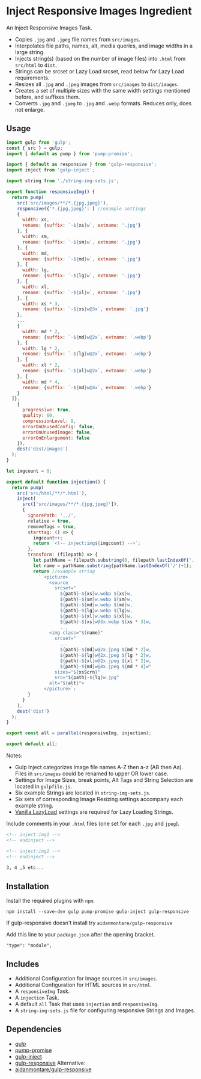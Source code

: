 Inject Responsive Images Ingredient
================================================================================

An Inject Responsive Images Task.

- Copies `.jpg` and `.jpeg` file names from `src/images`.
- Interpolates file paths, names, alt, media queries, and image widths in a large string.
- Injects string(s) (based on the number of image files) into `.html` from `src/html` to `dist`.
- Strings can be srcset or Lazy Load srcset, read below for Lazy Load requirements.
- Resizes all `.jpg` and `.jpeg` images from `src/images` to `dist/images`.
- Creates a set of multiple sizes with the same width settings mentioned before, and suffixes them.
- Converts `.jpg` and `.jpeg` to `.jpg` and `.webp` formats. Reduces only, does not enlarge.

Usage
--------------------------------------------------------------------------------

```javascript
import gulp from 'gulp';
const { src } = gulp;
import { default as pump } from 'pump-promise';

import { default as responsive } from 'gulp-responsive';
import inject from 'gulp-inject';

import strimg from './string-img-sets.js';

export function responsiveImg() {
  return pump(
    src('src/images/**/*.{jpg,jpeg}'),
    responsive({'*.{jpg,jpeg}': [ //example settings
    { 
      width: xs,
      rename: {suffix: `-${xs}w`, extname: '.jpg'}
    }, { 
      width: sm,
      rename: {suffix: `-${sm}w`, extname: '.jpg'}
    }, {
      width: md,
      rename: {suffix: `-${md}w`, extname: '.jpg'}
    }, {
      width: lg,
      rename: {suffix: `-${lg}w`, extname: '.jpg'}
    }, {
      width: xl,
      rename: {suffix: `-${xl}w`, extname: '.jpg'}
    }, {
      width: xs * 3,
      rename: {suffix: `-${xs}w@3x`, extname: '.jpg'}
    }, 
    ...
    {
      width: md * 2,
      rename: {suffix: `-${md}w@2x`, extname: '.webp'}
    }, {
      width: lg * 2,
      rename: {suffix: `-${lg}w@2x`, extname: '.webp'}
    }, {
      width: xl * 2,
      rename: {suffix: `-${xl}w@2x`, extname: '.webp'}
    }, {
      width: md * 4,
      rename: {suffix: `-${md}w@4x`, extname: '.webp'}
    }  
  ]},
    {
      progressive: true,
      quality: 60,
      compressionLevel: 9,
      errorOnUnusedConfig: false,
      errorOnUnusedImage: false,
      errorOnEnlargement: false
    }),
    dest('dist/images')
  );
}

let imgcount = 0;

export default function injection() {
  return pump(
    src('src/html/**/*.html'),
    inject(
      src(['src/images/**/*.{jpg,jpeg}']),
      {
        ignorePath: '../',
        relative = true,
        removeTags = true,
        starttag: () => {
          imgcount++;
          return `<!-- inject:img${imgcount} -->`;
        },
        transform: (filepath) => {
          let pathName = filepath.substring(0, filepath.lastIndexOf('.'));
          let name = pathName.substring(pathName.lastIndexOf('/')+1);
          return //example string
            ` <picture>
                <source
                  srcset="
                    ${path}-${xs}w.webp ${xs}w,
                    ${path}-${sm}w.webp ${sm}w,
                    ${path}-${md}w.webp ${md}w,
                    ${path}-${lg}w.webp ${lg}w,
                    ${path}-${xl}w.webp ${xl}w,
                    ${path}-${xs}w@3x.webp ${xs * 3}w,
                    ...
                <img class="${name}"
                  srcset="
                    ...
                    ${path}-${md}w@2x.jpeg ${md * 2}w,
                    ${path}-${lg}w@2x.jpeg ${lg * 2}w,
                    ${path}-${xl}w@2x.jpeg ${xl * 2}w,
                    ${path}-${md}w@4x.jpeg ${md * 4}w"
                  sizes="${xsScrn}"
                  src="${path}-${lg}w.jpg"
                alt="${alt}">
              </picture>`;
        }
      }
    ),      
    dest('dist')
  );
}

export const all = parallel(responsiveImg, injection);

export default all;
```
Notes:
- Gulp Inject categorizes image file names A-Z then a-z (AB then Aa). Files in `src/images` could be renamed to upper OR lower case.  
- Settings for Image Sizes, break points, Alt Tags and String Selection are located in `gulpfile.js`.
- Six example Strings are located in `string-img-sets.js`.
- Six sets of corresponding Image Resizing settings accompany each example string.
- [Vanilla LazyLoad](https://www.npmjs.com/package/vanilla-lazyload) settings are required for Lazy Loading Strings.

Include comments in your `.html` files (one set for each `.jpg` and `jpeg`).

```html
<!-- inject:img1 -->
<!-- endinject -->

<!-- inject:img2 -->
<!-- endinject -->

3, 4 ,5 etc...
```
Installation
--------------------------------------------------------------------------------

Install the required plugins with `npm`.

`npm install --save-dev gulp pump-promise gulp-inject gulp-responsive`

If gulp-responsive doesn't install try `aidanmontare/gulp-responsive`

Add this line to your `package.json` after the opening bracket.

`"type": "module",`

Includes
--------------------------------------------------------------------------------

- Additional Configuration for Image sources in `src/images`.
- Additional Configuration for HTML sources in `src/html`.
- A `responsiveImg` Task.
- A `injection` Task.
- A default `all` Task that uses `injection` and `responsiveImg`.
- A `string-img-sets.js` file for configuring responsive Strings and Images.

Dependencies
--------------------------------------------------------------------------------

- [gulp](https://www.npmjs.com/package/gulp)
- [pump-promise](https://www.npmjs.com/package/pump-promise)
- [gulp-inject](https://www.npmjs.com/package/gulp-inject)
- [gulp-responsive](https://www.npmjs.com/package/gulp-responsive)
Alternative:
- [aidanmontare/gulp-responsive](https://github.com/AidanMontare/gulp-responsive)
